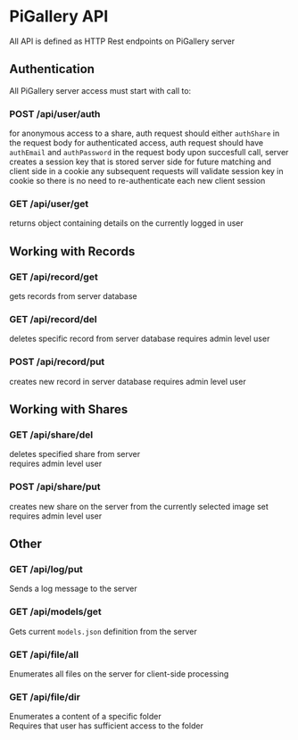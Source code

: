 # PiGallery API

All API is defined as HTTP Rest endpoints on PiGallery server

## Authentication

All PiGallery server access must start with call to:

### POST /api/user/auth

for anonymous access to a share, auth request should either `authShare` in the request body
for authenticated access, auth request should have `authEmail` and `authPassword` in the request body
upon succesfull call, server creates a session key that is stored server side for future matching and client side in a cookie
any subsequent requests will validate session key in cookie so there is no need to re-authenticate each new client session

### GET /api/user/get

returns object containing details on the currently logged in user

## Working with Records

### GET /api/record/get

gets records from server database

### GET /api/record/del

deletes specific record from server database
requires admin level user

### POST /api/record/put

creates new record in server database
requires admin level user

## Working with Shares

### GET /api/share/del

deletes specified share from server  
requires admin level user  

### POST /api/share/put

creates new share on the server from the currently selected image set
requires admin level user  

## Other

### GET /api/log/put

Sends a log message to the server

### GET /api/models/get

Gets current `models.json` definition from the server

### GET /api/file/all

Enumerates all files on the server for client-side processing  

### GET /api/file/dir

Enumerates a content of a specific folder  
Requires that user has sufficient access to the folder  
